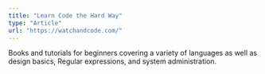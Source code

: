 ```yaml
---
title: "Learn Code the Hard Way"
type: "Article"
url: "https://watchandcode.com/"
---
```


Books and tutorials for beginners covering a variety of languages as well as design basics, Regular expressions, and system administration.
